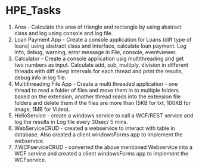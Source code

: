 # HPE_Tasks
1. Area - Calculate the area of triangle and rectangle by using abstract class and log using console and log file.
2. Loan Payment App -  Create a console application for Loans (diff type of loans) using abstract class and interface, calculate loan payment. Log info, debug, warning, error message in File, console, eventviewer.
3. Calculator -  Create a console application usig multithreading and get two numbers as input. Calculate add, sub, multiply, division in different threads with diff sleep intervals for each thread and print the results, debug info in log file.
4. Multithreading File App - Create a multi threaded application - one thread to read a folder of files and move them in to multiple folders based on the extension, another thread reads into the extension file folders and delete them if the files are more than (5KB for txt, 100KB for image, 1MB for Video).
5. HelloService - create a windows service to call a WCF/REST service and log the results in Log file every 30sec/ 5 mins.
6. WebServiceCRUD - created a webservice to interact with table in database. Also created a client windowsForms app to implement the webservice.
7. 7.WCFserviceCRUD - converted the above mentioned Webservice into a WCF service and created a client windowsForms app to implement the WCFservice.
